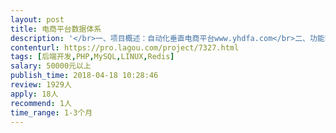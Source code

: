 ```yaml
---                
layout: post       
title: 电商平台数据体系           
description: '</br>一、项目概述：自动化垂直电商平台www.yhdfa.com</br>二、功能需求</br>1.商城用户行为分析功能</br>2.搜索功能开发</br>3.产品组合推荐功能</br>三、现有资源：有开发团队支持配合，寻找大咖</br>'     
contenturl: https://pro.lagou.com/project/7327.html      
tags: [后端开发,PHP,MySQL,LINUX,Redis]            
salary: 50000元以上          
publish_time: 2018-04-18 10:28:46         
review: 1929人                   
apply: 18人                   
recommend: 1人                   
time_range: 1-3个月              
---                 
```

